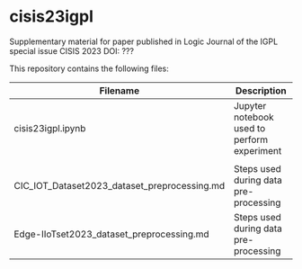 # cisis23igpl

Supplementary material for paper published in Logic Journal of the IGPL special issue CISIS 2023
DOI: ???

This repository contains the following files:

| Filename  | Description |
| ------------- | ------------- |
| cisis23igpl.ipynb                    | Jupyter notebook used to perform experiment   |
| | |
| CIC_IOT_Dataset2023_dataset_preprocessing.md | Steps used during data pre-processing  |
| Edge-IIoTset2023_dataset_preprocessing.md    | Steps used during data pre-processing  |

